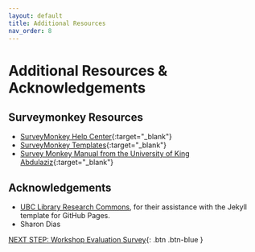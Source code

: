 ```yaml
---
layout: default
title: Additional Resources
nav_order: 8
---
```

# Additional Resources & Acknowledgements

## Surveymonkey Resources
- [SurveyMonkey Help Center](https://help.surveymonkey.com/en/?l=en_US&?ut_source3=megamenu){:target="_blank"}
- [SurveyMonkey Templates](https://www.surveymonkey.com/mp/survey-templates/?ut_source=header){:target="_blank"}
- [Survey Monkey Manual from the University of King Abdulaziz](https://www.kau.edu.sa/Files/0013287/Subjects/User%20Manual%20survey%20monkeyEN.pdf){:target="_blank"}
  
## Acknowledgements

- [UBC Library Research Commons](https://github.com/ubc-library-rc/), for their assistance with the Jekyll template for GitHub Pages.
- Sharon Dias

[NEXT STEP: Workshop Evaluation Survey](workshop-survey.html){: .btn .btn-blue }
